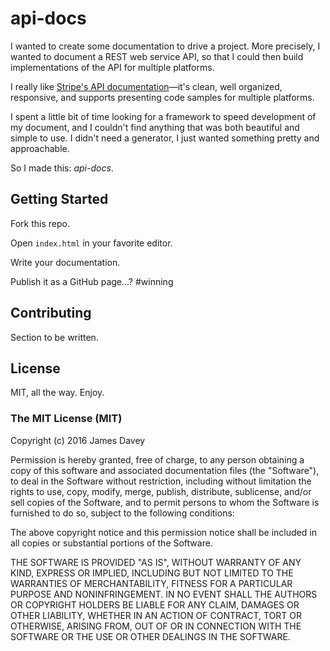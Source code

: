 # api-docs

I wanted to create some documentation to drive a project. More precisely,
I wanted to document a REST web service API, so that I could then build
implementations of the API for multiple platforms.

I really like [Stripe's API documentation](https://stripe.com/docs/api)&mdash;it's
clean, well organized, responsive, and supports presenting code samples
for multiple platforms.

I spent a little bit of time looking for a framework to speed development
of my document, and I couldn't find anything that was both beautiful
and simple to use. I didn't need a generator, I just wanted something
pretty and approachable.

So I made this: *api-docs*.

## Getting Started

Fork this repo.

Open `index.html` in your favorite editor.

Write your documentation.

Publish it as a GitHub page...? #winning

## Contributing

Section to be written.

## License

MIT, all the way. Enjoy.

### The MIT License (MIT)

Copyright (c) 2016 James Davey

Permission is hereby granted, free of charge, to any person obtaining a 
copy of this software and associated documentation files (the "Software"), 
to deal in the Software without restriction, including without limitation 
the rights to use, copy, modify, merge, publish, distribute, sublicense, 
and/or sell copies of the Software, and to permit persons to whom the 
Software is furnished to do so, subject to the following conditions:

The above copyright notice and this permission notice shall be included 
in all copies or substantial portions of the Software.

THE SOFTWARE IS PROVIDED "AS IS", WITHOUT WARRANTY OF ANY KIND, EXPRESS 
OR IMPLIED, INCLUDING BUT NOT LIMITED TO THE WARRANTIES OF MERCHANTABILITY, 
FITNESS FOR A PARTICULAR PURPOSE AND NONINFRINGEMENT. IN NO EVENT SHALL 
THE AUTHORS OR COPYRIGHT HOLDERS BE LIABLE FOR ANY CLAIM, DAMAGES OR OTHER 
LIABILITY, WHETHER IN AN ACTION OF CONTRACT, TORT OR OTHERWISE, ARISING FROM, 
OUT OF OR IN CONNECTION WITH THE SOFTWARE OR THE USE OR OTHER DEALINGS IN 
THE SOFTWARE.
